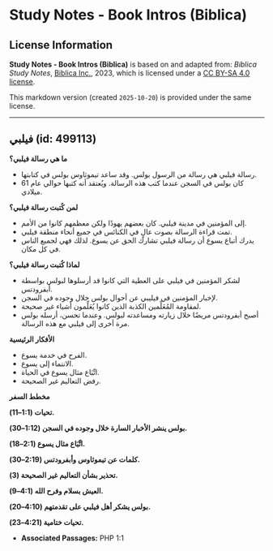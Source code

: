 # Study Notes - Book Intros (Biblica)

## License Information

**Study Notes - Book Intros (Biblica)** is based on and adapted from: _Biblica Study Notes_, [Biblica Inc.](https://www.biblica.com/), 2023, which is licensed under a [CC BY-SA 4.0 license](https://creativecommons.org/licenses/by-sa/4.0/legalcode.en).

This markdown version (created `2025-10-20`) is provided under the same license.



--------------------------------

## فيلبي (id: 499113)

**ما هي رسالة فيلبي؟**

* رسالة فيلبي هي رسالة من الرسول بولس. وقد ساعد تيموثاوس بولس في كتابتها.
* كان بولس في السجن عندما كتب هذه الرسالة. ويُعتقد أنه كتبها حوالي عام 61 ميلادي.

**لمن كُتبت رسالة فيلبي؟**

* إلى المؤمنين في مدينة فيلبي. كان بعضهم يهودًا ولكن معظمهم كانوا من الأمم.
* تمت قراءة الرسالة بصوت عالٍ في الكنائس في جميع أنحاء منطقة فيلبي.
* يدرك أتباع يسوع أن رسالة فيلبي تشارك الحق عن يسوع. لذلك فهي لجميع الناس في كل مكان.

**لماذا كُتبت رسالة فيلبي؟**

* لشكر المؤمنين في فيلبي على العطية التي كانوا قد أرسلوها لبولس بواسطة أبفرودتس.
* لإخبار المؤمنين في فيليبي عن أحوال بولس خلال وجوده في السجن.
* لمقاومة المُعَلِّمين الكذبة الذين كانوا يُعَلِّمون أشياء غير صحيحة.
* أصبح أبفرودتس مريضًا خلال زيارته ومساعدته لبولس. وعندما تحسن، أرسله بولس مرة أخرى إلى فيلبي مع هذه الرسالة.

**الأفكار الرئيسية**

* الفرح في خدمة يسوع.
* الانتماء إلى يسوع.
* اتِّبَاع مثال يسوع في الحياة.
* رفض التعاليم غير الصحيحة.

**مخطط السفر**

**تحيات (1:1–11\).**

**بولس ينشر الأخبار السارة خلال وجوده في السجن (1:12–30\).**

**اتِّبَاع مثال يسوع (2:1–18\).**

**كلمات عن تيموثاوس وأبفرودتس (2:19–30\).**

**تحذير بشأن التعاليم غير الصحيحة (3\).**

**العيش بسلام وفرح الله (4:1–9\).**

**بولس يشكر أهل فيلبي على تقدمتهم (4:10–20\).**

**تحيات ختامية (4:21–23\).**

* **Associated Passages:** PHP 1:1

